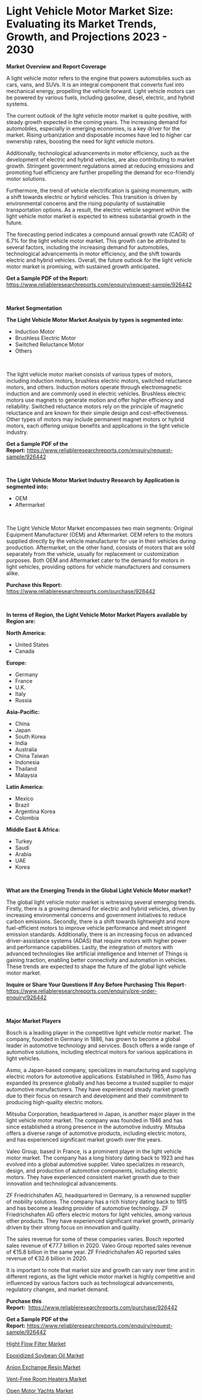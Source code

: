 <p><h1>Light Vehicle Motor Market Size: Evaluating its Market Trends, Growth, and Projections 2023 - 2030</h1></p><p><strong>Market Overview and Report Coverage</strong></p>
<p><p>A light vehicle motor refers to the engine that powers automobiles such as cars, vans, and SUVs. It is an integral component that converts fuel into mechanical energy, propelling the vehicle forward. Light vehicle motors can be powered by various fuels, including gasoline, diesel, electric, and hybrid systems.</p><p>The current outlook of the light vehicle motor market is quite positive, with steady growth expected in the coming years. The increasing demand for automobiles, especially in emerging economies, is a key driver for the market. Rising urbanization and disposable incomes have led to higher car ownership rates, boosting the need for light vehicle motors.</p><p>Additionally, technological advancements in motor efficiency, such as the development of electric and hybrid vehicles, are also contributing to market growth. Stringent government regulations aimed at reducing emissions and promoting fuel efficiency are further propelling the demand for eco-friendly motor solutions.</p><p>Furthermore, the trend of vehicle electrification is gaining momentum, with a shift towards electric or hybrid vehicles. This transition is driven by environmental concerns and the rising popularity of sustainable transportation options. As a result, the electric vehicle segment within the light vehicle motor market is expected to witness substantial growth in the future.</p><p>The forecasting period indicates a compound annual growth rate (CAGR) of 6.7% for the light vehicle motor market. This growth can be attributed to several factors, including the increasing demand for automobiles, technological advancements in motor efficiency, and the shift towards electric and hybrid vehicles. Overall, the future outlook for the light vehicle motor market is promising, with sustained growth anticipated.</p></p>
<p><strong>Get a Sample PDF of the Report:</strong> <a href="https://www.reliableresearchreports.com/enquiry/request-sample/926442">https://www.reliableresearchreports.com/enquiry/request-sample/926442</a></p>
<p>&nbsp;</p>
<p><strong>Market Segmentation</strong></p>
<p><strong>The Light Vehicle Motor Market Analysis by types is segmented into:</strong></p>
<p><ul><li>Induction Motor</li><li>Brushless Electric Motor</li><li>Switched Reluctance Motor</li><li>Others</li></ul></p>
<p>&nbsp;</p>
<p><p>The light vehicle motor market consists of various types of motors, including induction motors, brushless electric motors, switched reluctance motors, and others. Induction motors operate through electromagnetic induction and are commonly used in electric vehicles. Brushless electric motors use magnets to generate motion and offer higher efficiency and reliability. Switched reluctance motors rely on the principle of magnetic reluctance and are known for their simple design and cost-effectiveness. Other types of motors may include permanent magnet motors or hybrid motors, each offering unique benefits and applications in the light vehicle industry.</p></p>
<p><strong>Get a Sample PDF of the Report:</strong>&nbsp;<a href="https://www.reliableresearchreports.com/enquiry/request-sample/926442">https://www.reliableresearchreports.com/enquiry/request-sample/926442</a></p>
<p>&nbsp;</p>
<p><strong>The Light Vehicle Motor Market Industry Research by Application is segmented into:</strong></p>
<p><ul><li>OEM</li><li>Aftermarket</li></ul></p>
<p>&nbsp;</p>
<p><p>The Light Vehicle Motor Market encompasses two main segments: Original Equipment Manufacturer (OEM) and Aftermarket. OEM refers to the motors supplied directly by the vehicle manufacturer for use in their vehicles during production. Aftermarket, on the other hand, consists of motors that are sold separately from the vehicle, usually for replacement or customization purposes. Both OEM and Aftermarket cater to the demand for motors in light vehicles, providing options for vehicle manufacturers and consumers alike.</p></p>
<p><strong>Purchase this Report:</strong>&nbsp; <a href="https://www.reliableresearchreports.com/purchase/926442">https://www.reliableresearchreports.com/purchase/926442</a></p>
<p>&nbsp;</p>
<p><strong>In terms of Region, the Light Vehicle Motor Market Players available by Region are:</strong></p>
<p>
    <p> <strong> North America: </strong>
        <ul>
            <li>United States</li>
            <li>Canada</li>
        </ul>
        </p> 
    <p> <strong> Europe: </strong>
        <ul>
            <li>Germany</li>
            <li>France</li>
            <li>U.K.</li>
            <li>Italy</li>
            <li>Russia</li>
        </ul>
        </p> 
    <p> <strong> Asia-Pacific: </strong>
        <ul>
            <li>China</li>
            <li>Japan</li>
            <li>South Korea</li>
            <li>India</li>
            <li>Australia</li>
            <li>China Taiwan</li>
            <li>Indonesia</li>
            <li>Thailand</li>
            <li>Malaysia</li>
        </ul>
        </p> 
    <p> <strong> Latin America: </strong>
        <ul>
            <li>Mexico</li>
            <li>Brazil</li>
            <li>Argentina Korea</li>
            <li>Colombia</li>
        </ul>
        </p> 
    <p> <strong> Middle East & Africa: </strong>
        <ul>
            <li>Turkey</li>
            <li>Saudi</li>
            <li>Arabia</li>
            <li>UAE</li>
            <li>Korea</li>
        </ul>
    </p>
    </p>
<p>&nbsp;</p>
<p><strong>What are the Emerging Trends in the Global Light Vehicle Motor market?</strong></p>
<p><p>The global light vehicle motor market is witnessing several emerging trends. Firstly, there is a growing demand for electric and hybrid vehicles, driven by increasing environmental concerns and government initiatives to reduce carbon emissions. Secondly, there is a shift towards lightweight and more fuel-efficient motors to improve vehicle performance and meet stringent emission standards. Additionally, there is an increasing focus on advanced driver-assistance systems (ADAS) that require motors with higher power and performance capabilities. Lastly, the integration of motors with advanced technologies like artificial intelligence and Internet of Things is gaining traction, enabling better connectivity and automation in vehicles. These trends are expected to shape the future of the global light vehicle motor market.</p></p>
<p><strong>Inquire or Share Your Questions If Any Before Purchasing This Report</strong>- <a href="https://www.reliableresearchreports.com/enquiry/pre-order-enquiry/926442">https://www.reliableresearchreports.com/enquiry/pre-order-enquiry/926442</a></p>
<p>&nbsp;</p>
<p><strong>Major Market Players</strong></p>
<p><p>Bosch is a leading player in the competitive light vehicle motor market. The company, founded in Germany in 1886, has grown to become a global leader in automotive technology and services. Bosch offers a wide range of automotive solutions, including electrical motors for various applications in light vehicles.</p><p>Asmo, a Japan-based company, specializes in manufacturing and supplying electric motors for automotive applications. Established in 1965, Asmo has expanded its presence globally and has become a trusted supplier to major automotive manufacturers. They have experienced steady market growth due to their focus on research and development and their commitment to producing high-quality electric motors.</p><p>Mitsuba Corporation, headquartered in Japan, is another major player in the light vehicle motor market. The company was founded in 1946 and has since established a strong presence in the automotive industry. Mitsuba offers a diverse range of automotive products, including electric motors, and has experienced significant market growth over the years.</p><p>Valeo Group, based in France, is a prominent player in the light vehicle motor market. The company has a long history dating back to 1923 and has evolved into a global automotive supplier. Valeo specializes in research, design, and production of automotive components, including electric motors. They have experienced consistent market growth due to their innovation and technological advancements.</p><p>ZF Friedrichshafen AG, headquartered in Germany, is a renowned supplier of mobility solutions. The company has a rich history dating back to 1915 and has become a leading provider of automotive technology. ZF Friedrichshafen AG offers electric motors for light vehicles, among various other products. They have experienced significant market growth, primarily driven by their strong focus on innovation and quality.</p><p>The sales revenue for some of these companies varies. Bosch reported sales revenue of €77.7 billion in 2020. Valeo Group reported sales revenue of €15.8 billion in the same year. ZF Friedrichshafen AG reported sales revenue of €32.6 billion in 2020.</p><p>It is important to note that market size and growth can vary over time and in different regions, as the light vehicle motor market is highly competitive and influenced by various factors such as technological advancements, regulatory changes, and market demand.</p></p>
<p><strong>Purchase this Report:</strong>&nbsp;&nbsp;<a href="https://www.reliableresearchreports.com/purchase/926442">https://www.reliableresearchreports.com/purchase/926442</a></p>
<p></p>
<p><strong>Get a Sample PDF of the Report:</strong>&nbsp;<a href="https://www.reliableresearchreports.com/enquiry/request-sample/926442">https://www.reliableresearchreports.com/enquiry/request-sample/926442</a></p>
<p><p><a href="https://www.linkedin.com/pulse/hight-flow-filter-market-research-report-provides-thorough-lzkpe/">Hight Flow Filter Market</a></p><p><a href="https://medium.com/@fosterfahey1016/epoxidized-soybean-oil-market-size-growth-forecast-2023-2030-28f6722c3047">Epoxidized Soybean Oil Market</a></p><p><a href="https://medium.com/@jonatanjast6362/anion-exchange-resin-market-size-growth-forecast-2023-2030-2e30c6aa500f">Anion Exchange Resin Market</a></p><p><a href="https://www.linkedin.com/pulse/vent-free-room-heaters-market-insights-players-forecast-6noie/">Vent-Free Room Heaters Market</a></p><p><a href="https://www.linkedin.com/pulse/open-motor-yachts-market-size-growth-forecast-from-2023-sch5e/">Open Motor Yachts Market</a></p></p>